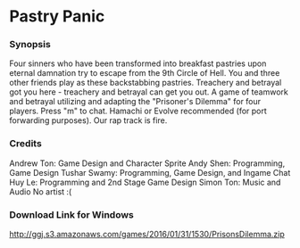 # Pastry Panic

### Synopsis

Four sinners who have been transformed into breakfast pastries upon eternal damnation try to escape from the 9th Circle of Hell. You and three other friends play as these backstabbing pastries. Treachery and betrayal got you here - treachery and betrayal can get you out. A game of teamwork and betrayal utilizing and adapting the "Prisoner's Dilemma" for four players. Press "m" to chat. Hamachi or Evolve recommended (for port forwarding purposes). Our rap track is fire.

### Credits

Andrew Ton: Game Design and Character Sprite
Andy Shen: Programming, Game Design
Tushar Swamy: Programming, Game Design, and Ingame Chat
Huy Le: Programming and 2nd Stage Game Design
Simon Ton: Music and Audio
No artist :(

### Download Link for Windows

http://ggj.s3.amazonaws.com/games/2016/01/31/1530/PrisonsDilemma.zip
